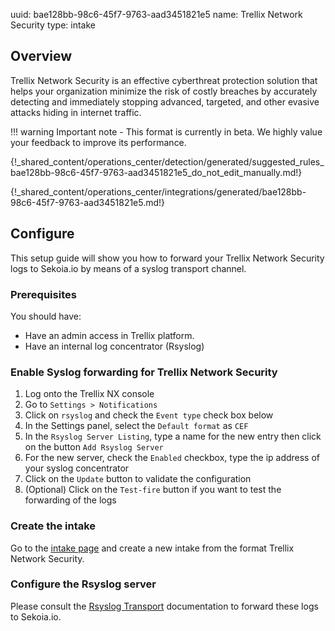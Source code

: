uuid: bae128bb-98c6-45f7-9763-aad3451821e5
name: Trellix Network Security
type: intake

## Overview

Trellix Network Security is an effective cyberthreat protection solution that helps your organization minimize the risk of costly breaches by accurately detecting and immediately stopping advanced, targeted, and other evasive attacks hiding in internet traffic.

!!! warning
    Important note - This format is currently in beta. We highly value your feedback to improve its performance.

{!_shared_content/operations_center/detection/generated/suggested_rules_bae128bb-98c6-45f7-9763-aad3451821e5_do_not_edit_manually.md!}

{!_shared_content/operations_center/integrations/generated/bae128bb-98c6-45f7-9763-aad3451821e5.md!}

## Configure

This setup guide will show you how to forward your Trellix Network Security logs to Sekoia.io by means of a syslog transport channel.

### Prerequisites

You should have:

- Have an admin access in Trellix platform.
- Have an internal log concentrator (Rsyslog)

### Enable Syslog forwarding for Trellix Network Security

1. Log onto the Trellix NX console
2. Go to `Settings > Notifications`
3. Click on `rsyslog` and check the `Event type` check box below
4. In the Settings panel, select the `Default format` as `CEF`
5. In the `Rsyslog Server Listing`, type a name for the new entry then click on the button `Add Rsyslog Server`
6. For the new server, check the `Enabled` checkbox, type the ip address of your syslog concentrator
7. Click on the `Update` button to validate the configuration
8. (Optional) Click on the `Test-fire` button if you want to test the forwarding of the logs

### Create the intake

Go to the [intake page](https://app.sekoia.io/operations/intakes) and create a new intake from the format Trellix Network Security.

### Configure the Rsyslog server
Please consult the [Rsyslog Transport](../../../ingestion_methods/rsyslog/) documentation to forward these logs to Sekoia.io.
